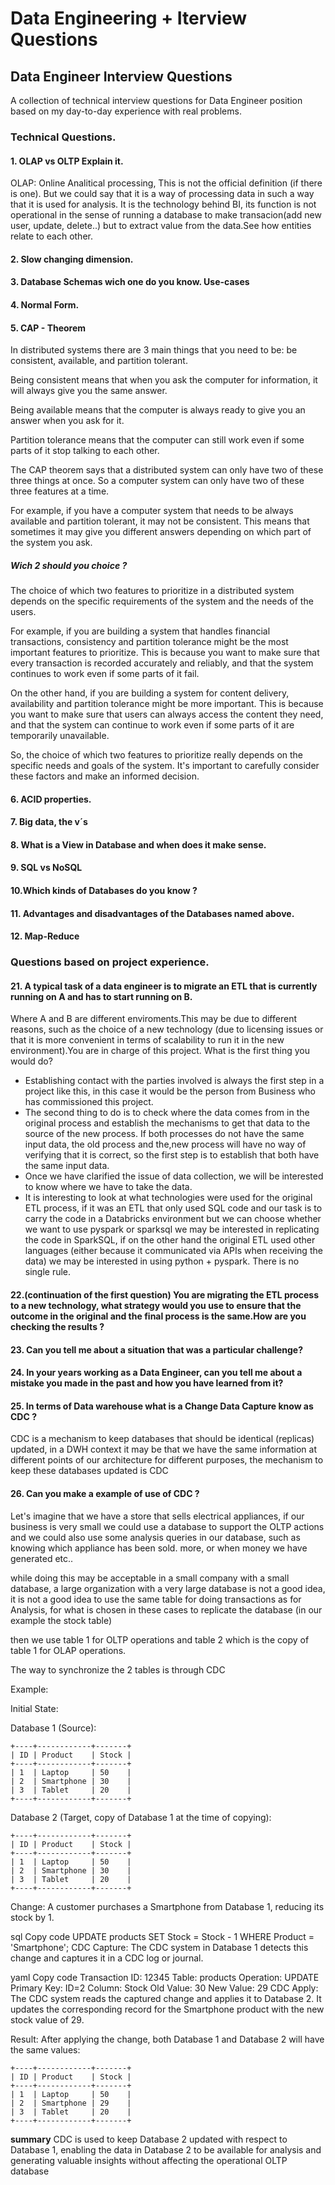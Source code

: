 # Data Engineering  + Iterview Questions

## Data Engineer Interview Questions
A collection of technical interview questions for Data Engineer position based on my day-to-day experience with real problems.

### Technical Questions.

#### 1. OLAP vs OLTP Explain it.
OLAP: Online Analitical processing, This is not the official definition (if there is one). But we could say that it is a way of processing data in such a way that it is used for analysis. It is the technology behind BI, its function is not operational in the sense of running a database to make transacion(add new user, update, delete..) but to extract value from the data.See how entities relate to each other.

#### 2. Slow changing dimension.

#### 3. Database Schemas wich one do you know. Use-cases

#### 4. Normal Form.

#### 5. CAP - Theorem

In distributed systems there are 3 main things that you need to be: be consistent, available, and partition tolerant.

Being consistent means that when you ask the computer for information, it will always give you the same answer.

Being available means that the computer is always ready to give you an answer when you ask for it.

Partition tolerance means that the computer can still work even if some parts of it stop talking to each other.

The CAP theorem says that a distributed system can only have two of these three things at once. So a computer system can only have two of these three features at a time.

For example, if you have a computer system that needs to be always available and partition tolerant, it may not be consistent. 
This means that sometimes it may give you different answers depending on which part of the system you ask.

##### Wich 2 should you choice ?

The choice of which two features to prioritize in a distributed system depends on the specific requirements of the system and the needs of the users.

For example, if you are building a system that handles financial transactions, consistency and partition tolerance might be the most important features to prioritize.
This is because you want to make sure that every transaction is recorded accurately and reliably, and that the system continues to work even if some parts of it fail.

On the other hand, if you are building a system for content delivery, availability and partition tolerance might be more important.
 This is because you want to make sure that users can always access the content they need, and that the system can continue to work even if some parts of it are 
 temporarily unavailable.

So, the choice of which two features to prioritize really depends on the specific needs and goals of the system. It's important to carefully consider these factors and make an informed decision.


#### 6. ACID properties.

#### 7. Big data, the v´s

#### 8. What is a View in Database and when does it make sense.

#### 9. SQL vs NoSQL

#### 10.Which kinds of Databases do you know ?

#### 11. Advantages and disadvantages of the Databases named above.

#### 12. Map-Reduce

### Questions based on project experience.

#### 21. A typical task of a data engineer is to migrate an ETL that is currently running on A and has to start running on B.
Where A and B are different enviroments.This may be due to different reasons, such as the choice of a new technology (due to licensing issues
or that it is more convenient in terms of scalability to run it in the new environment).You are in charge of this project. What is the first thing you would do? 

- Establishing contact with the parties involved is always the first step in a project like this, in this case it would be the person from Business who has commissioned this project.
- The second thing to do is to check where the data comes from in the original process and establish the mechanisms to get that data to the source of the new process.
  If both processes do not have the same input data, the old process and the,new process will have no way of verifying that it is correct, so the first step is to establish that both have the same input data.
- Once we have clarified the issue of data collection, we will be interested to know where we have to take the data.
- It is interesting to look at what technologies were used for the original ETL process, if it was an ETL that only used SQL code and our task is to carry the code in a Databricks environment but we can choose whether we want to use pyspark or sparksql we may be interested in replicating the code in SparkSQL, if on the other hand the original ETL used other languages 
 (either because it communicated via APIs when receiving the data) we may be interested in using python + pyspark. There is no single rule.
 
#### 22.(continuation of the first question) You are migrating the ETL process to a new technology, what strategy would you use to ensure that the outcome in the original and the final process is the same.How are you checking the results ? 

#### 23. Can you tell me about a situation that was a particular challenge?

#### 24. In your years working as a Data Engineer, can you tell me about a mistake you made in the past and how you have learned from it?


#### 25. In terms of Data warehouse what is a Change Data Capture know as CDC ?
CDC is a mechanism to keep databases that should be identical (replicas) updated, in a DWH context it may be that we have the same information at different points of our architecture for different purposes,
the mechanism to keep these databases updated is CDC

#### 26. Can you make a example of use of CDC ?

Let's imagine that we have a store that sells electrical appliances, if our business is very small we could use a database to support the OLTP actions and we could also use some analysis queries in our database,
such as knowing which appliance has been sold. more, or when money we have generated etc..

while doing this may be acceptable in a small company with a small database, a large organization with a very large database is not a good idea, it is not a good idea to use the same table for doing transactions as for Analysis, for what is chosen in these cases to replicate the database (in our example the stock table)

then we use table 1 for OLTP operations and table 2 which is the copy of table 1 for OLAP operations.

The way to synchronize the 2 tables is through CDC


Example:

Initial State:

Database 1 (Source):

```
+----+------------+-------+
| ID | Product    | Stock |
+----+------------+-------+
| 1  | Laptop     | 50    |
| 2  | Smartphone | 30    |
| 3  | Tablet     | 20    |
+----+------------+-------+
```

Database 2 (Target, copy of Database 1 at the time of copying):

```
+----+------------+-------+
| ID | Product    | Stock |
+----+------------+-------+
| 1  | Laptop     | 50    |
| 2  | Smartphone | 30    |
| 3  | Tablet     | 20    |
+----+------------+-------+
```
Change:
A customer purchases a Smartphone from Database 1, reducing its stock by 1.

sql
Copy code
UPDATE products SET Stock = Stock - 1 WHERE Product = 'Smartphone';
CDC Capture:
The CDC system in Database 1 detects this change and captures it in a CDC log or journal.

yaml
Copy code
Transaction ID: 12345
Table: products
Operation: UPDATE
Primary Key: ID=2
Column: Stock
Old Value: 30
New Value: 29
CDC Apply:
The CDC system reads the captured change and applies it to Database 2. It updates the corresponding record for the Smartphone product with the new stock value of 29.

Result:
After applying the change, both Database 1 and Database 2 will have the same values:

```
+----+------------+-------+
| ID | Product    | Stock |
+----+------------+-------+
| 1  | Laptop     | 50    |
| 2  | Smartphone | 29    |
| 3  | Tablet     | 20    |
+----+------------+-------+
```
**summary**
CDC is used to keep Database 2 updated with respect to Database 1,
enabling the data in Database 2 to be available for analysis and generating valuable insights without affecting the operational OLTP database